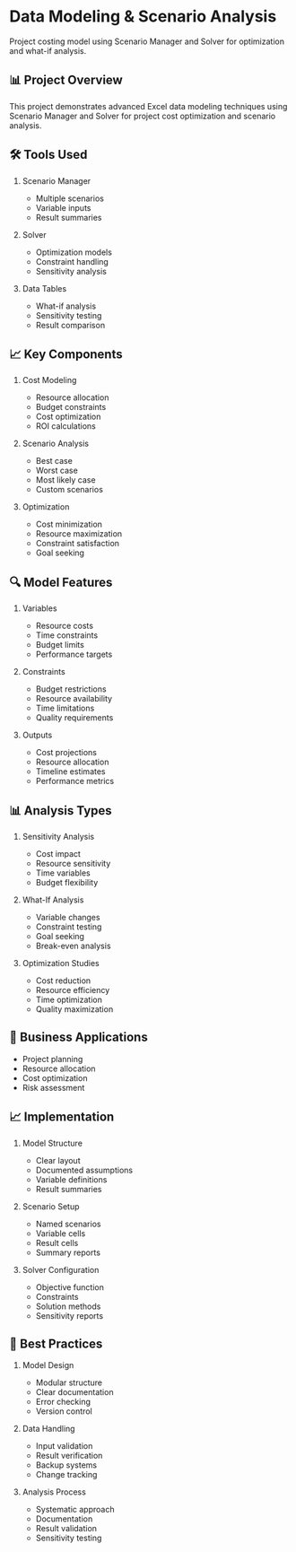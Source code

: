 # Data Modeling & Scenario Analysis

Project costing model using Scenario Manager and Solver for optimization and what-if analysis.

## 📊 Project Overview
This project demonstrates advanced Excel data modeling techniques using Scenario Manager and Solver for project cost optimization and scenario analysis.

## 🛠️ Tools Used
1. Scenario Manager
   - Multiple scenarios
   - Variable inputs
   - Result summaries

2. Solver
   - Optimization models
   - Constraint handling
   - Sensitivity analysis

3. Data Tables
   - What-if analysis
   - Sensitivity testing
   - Result comparison

## 📈 Key Components
1. Cost Modeling
   - Resource allocation
   - Budget constraints
   - Cost optimization
   - ROI calculations

2. Scenario Analysis
   - Best case
   - Worst case
   - Most likely case
   - Custom scenarios

3. Optimization
   - Cost minimization
   - Resource maximization
   - Constraint satisfaction
   - Goal seeking

## 🔍 Model Features
1. Variables
   - Resource costs
   - Time constraints
   - Budget limits
   - Performance targets

2. Constraints
   - Budget restrictions
   - Resource availability
   - Time limitations
   - Quality requirements

3. Outputs
   - Cost projections
   - Resource allocation
   - Timeline estimates
   - Performance metrics

## 📊 Analysis Types
1. Sensitivity Analysis
   - Cost impact
   - Resource sensitivity
   - Time variables
   - Budget flexibility

2. What-If Analysis
   - Variable changes
   - Constraint testing
   - Goal seeking
   - Break-even analysis

3. Optimization Studies
   - Cost reduction
   - Resource efficiency
   - Time optimization
   - Quality maximization

## 🎯 Business Applications
- Project planning
- Resource allocation
- Cost optimization
- Risk assessment

## 📈 Implementation
1. Model Structure
   - Clear layout
   - Documented assumptions
   - Variable definitions
   - Result summaries

2. Scenario Setup
   - Named scenarios
   - Variable cells
   - Result cells
   - Summary reports

3. Solver Configuration
   - Objective function
   - Constraints
   - Solution methods
   - Sensitivity reports

## 🔄 Best Practices
1. Model Design
   - Modular structure
   - Clear documentation
   - Error checking
   - Version control

2. Data Handling
   - Input validation
   - Result verification
   - Backup systems
   - Change tracking

3. Analysis Process
   - Systematic approach
   - Documentation
   - Result validation
   - Sensitivity testing
